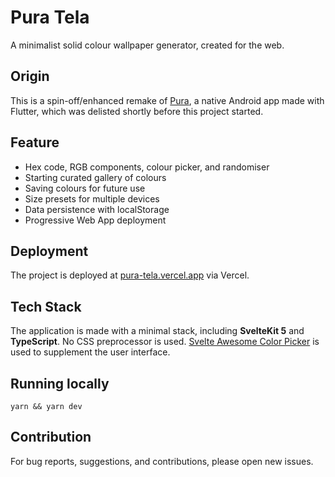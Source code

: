# Pura Tela
A minimalist solid colour wallpaper generator, created for the web.

## Origin
This is a spin-off/enhanced remake of [Pura](https://github.com/JunoNgx/flutter-pura), a native Android app made with Flutter, which was delisted shortly before this project started.

## Feature
- Hex code, RGB components, colour picker, and randomiser
- Starting curated gallery of colours
- Saving colours for future use
- Size presets for multiple devices
- Data persistence with localStorage
- Progressive Web App deployment

## Deployment
The project is deployed at [pura-tela.vercel.app](https://pura-tela.vercel.app/) via Vercel.

## Tech Stack
The application is made with a minimal stack, including **SvelteKit 5** and **TypeScript**. No CSS preprocessor is used. [Svelte Awesome Color Picker](https://svelte-awesome-color-picker.vercel.app/) is used to supplement the user interface.

## Running locally
`yarn && yarn dev`

## Contribution
For bug reports, suggestions, and contributions, please open new issues.

